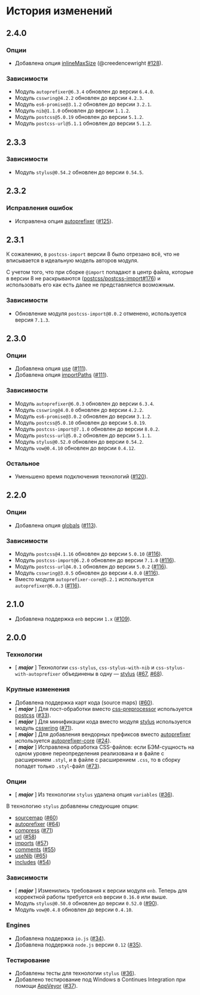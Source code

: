 История изменений
=================

2.4.0
-----

### Опции

* Добавлена опция [inlineMaxSize](api.ru.md#inlinemaxsize) (@creedencewright [#128]).

### Зависимости

* Модуль `autoprefixer@6.3.4` обновлен до версии `6.4.0`.
* Модуль `csswring@4.2.2` обновлен до версии `4.2.3`.
* Модуль `es6-promise@3.1.2` обновлен до версии `3.2.1`.
* Модуль `nib@1.1.0` обновлен до версии `1.1.2`.
* Модуль `postcss@5.0.19` обновлен до версии `5.1.2`.
* Модуль `postcss-url@5.1.1` обновлен до версии `5.1.2`.

2.3.3
-----

### Зависимости

* Модуль `stylus@0.54.2` обновлен до версии `0.54.5`.

2.3.2
-----

### Исправления ошибок

* Исправлена опция [autoprefixer](./api.ru.md#autoprefixer) ([#125]).

2.3.1
-----

К сожалению, в `postcss-import` версии 8 было отрезано всё, что не вписывается в идеальную модель авторов модуля.

С учетом того, что при сборке `@import` попадают в центр файла, которые в версии 8 не раскрываются ([postcss/postcss-import#176](https://github.com/postcss/postcss-import/issues/176)) и использовать его
как есть далее не представляется возможным.

### Зависимости

* Обновление модуля `postcss-import@8.0.2` отменено, используется версия `7.1.3`.

2.3.0
-----

### Опции

* Добавлена опция [use](./api.ru.md#use) ([#111]).
* Добавлена опция [importPaths](./api.ru.md#importpaths) ([#111]).

### Зависимости

* Модуль `autoprefixer@6.0.3` обновлен до версии `6.3.4`.
* Модуль `csswring@4.0.0` обновлен до версии `4.2.2`.
* Модуль `es6-promise@3.0.2` обновлен до версии `3.1.2`.
* Модуль `postcss@5.0.10` обновлен до версии `5.0.19`.
* Модуль `postcss-import@7.1.0` обновлен до версии `8.0.2`.
* Модуль `postcss-url@5.0.2` обновлен до версии `5.1.1`.
* Модуль `stylus@0.52.0` обновлен до версии `0.54.2`.
* Модуль `vow@0.4.10` обновлен до версии `0.4.12`.

### Остальное

* Уменьшено время подключения технологий ([#120]).

2.2.0
-----

### Опции

* Добавлена опция [globals](api.ru.md#globals) ([#113]).

### Зависимости

* Модуль `postcss@4.1.16` обновлен до версии `5.0.10` ([#116]).
* Модуль `postcss-import@6.2.0` обновлен до версии `7.1.0` ([#116]).
* Модуль `postcss-url@4.0.1` обновлен до версии `5.0.2` ([#116]).
* Модуль `csswring@3.0.5` обновлен до версии `4.0.0` ([#116]).
* Вместо модуля `autoprefixer-core@5.2.1` используется `autoprefixer@6.0.3` ([#116]).

2.1.0
-----

* Добавлена поддержка `enb` версии `1.x` ([#109]).

2.0.0
-----

### Технологии

* [ __*major*__ ] Технологии `css-stylus`, `css-stylus-with-nib` и `css-stylus-with-autoprefixer` объединены в одну — [stylus](api.ru.md) ([#67], [#68]).

### Крупные изменения

* Добавлена поддержка карт кода (source maps) ([#60]).
* [ __*major*__ ] Для пост-обработки вместо [css-preprocessor](https://github.com/enb/enb/blob/v0.17.0/lib/preprocess/css-preprocessor.js) используется [postcss](https://github.com/postcss/postcss) ([#33]).
* [ __*major*__ ] Для минификации кода вместо модуля [stylus](https://github.com/stylus/stylus/blob/master/docs/executable.md) используется модуль [csswring](https://github.com/hail2u/node-csswring) ([#71]).
* [ __*major*__ ] Для добавления вендорных префиксов вместо [autoprefixer](https://github.com/postcss/autoprefixer) используется [autoprefixer-core](https://github.com/postcss/autoprefixer-core) ([#24]).
* [ __*major*__ ] Исправлена обработка CSS-файлов: если БЭМ-сущность на одном уровне переопределения реализована и в файле с расширением `.styl`, и в файле с расширением `.css`, то в сборку попадет только `.styl`-файл ([#73]).

### Опции

* [ __*major*__ ] Из технологии `stylus` удалена опция `variables` ([#36]).

В технологию `stylus` добавлены следующие опции:

* [sourcemap](api.ru.md#sourcemap) ([#60])
* [autoprefixer](api.ru.md#autoprefixer) ([#64])
* [compress](api.ru.md#compress) ([#71])
* [url](api.ru.md#url) ([#58])
* [imports](api.ru.md#imports) ([#57])
* [comments](api.ru.md#comments) ([#55])
* [useNib](api.ru.md#usenib) ([#65])
* [includes](api.ru.md#includes) ([#54])

### Зависимости

* [ __*major*__ ] Изменились требования к версии модуля `enb`. Теперь для корректной работы требуется `enb` версии `0.16.0` или выше.
* Модуль `stylus@0.50.0` обновлен до версии `0.52.0` ([#90]).
* Модуль `vow@0.4.8` обновлен до версии `0.4.10`.

### Engines

* Добавлена поддержка `io.js` ([#34]).
* Добавлена поддержка `node.js` версии `0.12` ([#35]).

### Тестирование

* Добавлены тесты для технологии `stylus` ([#36]).
* Добавлено тестирование под Windows в Continues Integration при помощи [AppVeyor](http://www.appveyor.com) ([#37]).

[#24]: https://github.com/enb/enb-stylus/issues/24
[#26]: https://github.com/enb/enb-stylus/issues/26
[#33]: https://github.com/enb/enb-stylus/issues/33
[#34]: https://github.com/enb/enb-stylus/issues/34
[#35]: https://github.com/enb/enb-stylus/issues/35
[#36]: https://github.com/enb/enb-stylus/issues/36
[#37]: https://github.com/enb/enb-stylus/issues/37
[#48]: https://github.com/enb/enb-stylus/issues/48
[#54]: https://github.com/enb/enb-stylus/issues/54
[#55]: https://github.com/enb/enb-stylus/issues/55
[#56]: https://github.com/enb/enb-stylus/issues/56
[#57]: https://github.com/enb/enb-stylus/issues/57
[#58]: https://github.com/enb/enb-stylus/issues/58
[#60]: https://github.com/enb/enb-stylus/issues/60
[#64]: https://github.com/enb/enb-stylus/issues/64
[#65]: https://github.com/enb/enb-stylus/issues/65
[#67]: https://github.com/enb/enb-stylus/issues/67
[#68]: https://github.com/enb/enb-stylus/issues/68
[#71]: https://github.com/enb/enb-stylus/issues/71
[#73]: https://github.com/enb/enb-stylus/issues/73
[#90]: https://github.com/enb/enb-stylus/issues/90
[#109]: https://github.com/enb/enb-stylus/pull/109
[#111]: https://github.com/enb/enb-stylus/pull/111
[#113]: https://github.com/enb/enb-stylus/issues/113
[#116]: https://github.com/enb/enb-stylus/pull/116
[#120]: https://github.com/enb/enb-stylus/pull/120
[#125]: https://github.com/enb/enb-stylus/pull/125
[#128]: https://github.com/enb/enb-stylus/pull/128
